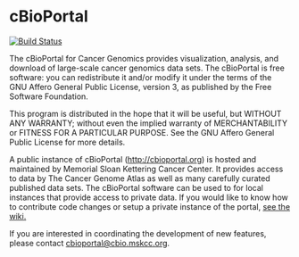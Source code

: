 # cBioPortal

[![Build Status](https://travis-ci.org/cBioPortal/cbioportal.svg?branch=master)](https://travis-ci.org/cBioPortal/cbioportal)

The cBioPortal for Cancer Genomics provides visualization, analysis, and download of large-scale cancer genomics data sets.  The cBioPortal is free software: you can redistribute it and/or modify it under the terms of the GNU Affero General Public License, version 3, as published by the Free Software Foundation.

This program is distributed in the hope that it will be useful, but WITHOUT ANY WARRANTY; without even the implied warranty of
MERCHANTABILITY or FITNESS FOR A PARTICULAR PURPOSE.  See the GNU Affero General Public License for more details.

A public instance of cBioPortal (http://cbioportal.org) is hosted and maintained by Memorial Sloan Kettering Cancer Center. It provides access to data by The Cancer Genome Atlas as well as many carefully curated published data sets. The cBioPortal software can be used to for local instances that provide access to private data. If you would like to know how to contribute code changes or setup a private instance of the portal, [see the wiki.](https://github.com/cBioPortal/cbioportal/wiki)

If you are interested in coordinating the development of new features, please contact cbioportal@cbio.mskcc.org.
